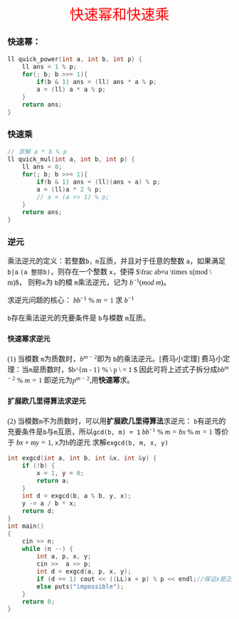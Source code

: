<font face="楷体" size = 3>

<center><font face="楷体" size=6, color='red'> 快速幂和快速乘 </font> </center>

### 快速幂：
```c++
ll quick_power(int a, int b, int p) {
    ll ans = 1 % p;
    for(; b; b >>= 1){
        if(b & 1) ans = (ll) ans * a % p;
        a = (ll) a * a % p;
    }
    return ans;
}
```


### 快速乘
```c++
// 求解 a * b % p
ll quick_mul(int a, int b, int p) {
    ll ans = 0;
    for(; b; b >>= 1){
        if(b & 1) ans = (ll)(ans + a) % p;
        a = (ll)a * 2 % p;
        // a = (a >> 1) % p;
    }
    return ans;
}
```

### 逆元

乘法逆元的定义：若整数`b，m`互质，并且对于任意的整数 `a`，如果满足 `b|a` `(a 整除b)`，则存在一个整数 `x`，使得
$\frac ab≡a \times x(mod \ m)$，
则称`x`为 `b`的模 `m`乘法逆元，记为 $b^{−1}(mod \ m)$。

求逆元问题的核心：
$b b^{-1} \  \%  \ m = 1$ 求 $b^{-1}$

`b`存在乘法逆元的充要条件是 `b`与模数 `m`互质。
#### 快速幂求逆元
(1) 当模数 `m`为质数时，$b^{m−2}$即为 `b`的乘法逆元。[费马小定理]
费马小定理：当`m`是质数时，$b^{m - 1} \% \  p \  = 1 $
因此可将上述式子拆分成$b b^{m - 2} \  \%  \ m = 1$
即逆元为$p^{m - 2}$,用**快速幂**求。

#### 扩展欧几里得算法求逆元
(2) 当模数`m`不为质数时，可以用**扩展欧几里得算法**求逆元：
`b`有逆元的充要条件是`b`与`m`互质，所以`gcd(b, m) = 1`
$b b^{-1} \  \%  \ m = b x \  \%  \ m = 1$ 等价于 $bx + my = 1$, `x`为b的逆元
求解`exgcd(b, m, x, y)`

```c++
int exgcd(int a, int b, int &x, int &y) {
    if (!b) {
        x = 1, y = 0;
        return a;
    }
    int d = exgcd(b, a % b, y, x);
    y -= a / b * x;
    return d;
}
int main()
{
    cin >> n;
    while (n --) {
        int a, p, x, y;
        cin >>  a >> p;
        int d = exgcd(a, p, x, y);
        if (d == 1) cout << ((LL)x + p) % p << endl;//保证x是正数
        else puts("impossible");
    }
    return 0;
}
```
